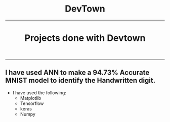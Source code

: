 <h1 align ='center'>DevTown</h1>

---

<h1 align ='center'>Projects done with Devtown</h1>

<br>

---
## I have used ANN to make a 94.73% Accurate MNIST model to identify the Handwritten digit. 
- I have used the following:
    * Matplotlib
    * Tensorflow
    * keras
    * Numpy
